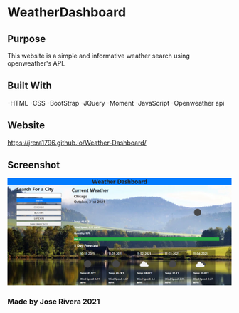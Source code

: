 # WeatherDashboard


## Purpose
This website is a simple and informative weather search using openweather's API.

## Built With
-HTML
-CSS
-BootStrap
-JQuery
-Moment
-JavaScript
-Openweather api

## Website
https://jrera1796.github.io/Weather-Dashboard/

## Screenshot
![Weather Dashboard](/assets/images/weatherdash.png/?raw=true "Weather Dashboard")


### Made by Jose Rivera 2021
